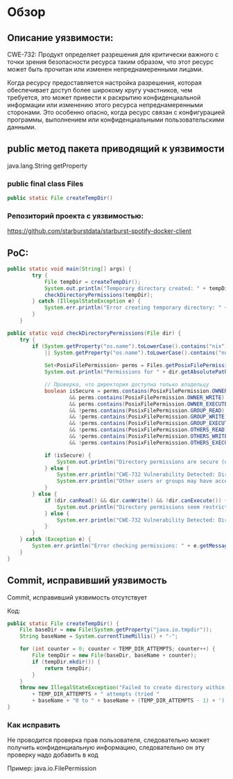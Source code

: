 # Обзор #

## Описание уязвимости: ##
CWE-732: Продукт определяет разрешения для критически важного с точки зрения безопасности ресурса таким образом, что этот ресурс может быть прочитан или изменен непреднамеренными лицами.

Когда ресурсу предоставляется настройка разрешения, которая обеспечивает доступ более широкому кругу участников, чем требуется, это может привести к раскрытию конфиденциальной информации или изменению этого ресурса непреднамеренными сторонами. Это особенно опасно, когда ресурс связан с конфигурацией программы, выполнением или конфиденциальными пользовательскими данными.

## public метод пакета приводящий к уязвимости ##
java.lang.String getProperty

### public final class Files ###

~~~java
public static File createTempDir()
~~~

### Репозиторий проекта с уязвимостью: ###
https://github.com/starburstdata/starburst-spotify-docker-client

## PoC: ##
~~~java
public static void main(String[] args) {
        try {
            File tempDir = createTempDir();
            System.out.println("Temporary directory created: " + tempDir.getAbsolutePath());
            checkDirectoryPermissions(tempDir);
        } catch (IllegalStateException e) {
            System.err.println("Error creating temporary directory: " + e.getMessage());
        }
    }

public static void checkDirectoryPermissions(File dir) {
    try {
        if (System.getProperty("os.name").toLowerCase().contains("nix")
            || System.getProperty("os.name").toLowerCase().contains("nux")) {
            
            Set<PosixFilePermission> perms = Files.getPosixFilePermissions(dir.toPath());
            System.out.println("Permissions for " + dir.getAbsolutePath() + ": " + PosixFilePermissions.toString(perms));

            // Проверка, что директория доступна только владельцу
            boolean isSecure = perms.contains(PosixFilePermission.OWNER_READ)
                    && perms.contains(PosixFilePermission.OWNER_WRITE)
                    && perms.contains(PosixFilePermission.OWNER_EXECUTE)
                    && !perms.contains(PosixFilePermission.GROUP_READ)                        
                    && !perms.contains(PosixFilePermission.GROUP_WRITE)
                    && !perms.contains(PosixFilePermission.GROUP_EXECUTE)
                    && !perms.contains(PosixFilePermission.OTHERS_READ)
                    && !perms.contains(PosixFilePermission.OTHERS_WRITE)
                    && !perms.contains(PosixFilePermission.OTHERS_EXECUTE);

            if (isSecure) {
                System.out.println("Directory permissions are secure (owner-only access).");
            } else {
                System.err.println("CWE-732 Vulnerability Detected: Directory permissions are too permissive!");
                System.err.println("Other users or groups may have access to " + dir.getAbsolutePath());
            }
        } else {
            if (dir.canRead() && dir.canWrite() && !dir.canExecute()) {
                System.out.println("Directory permissions seem restrictive, but further checks are OS-dependent.");
            } else {
                System.err.println("CWE-732 Vulnerability Detected: Directory may have unsafe permissions!");
            }
        }
    } catch (Exception e) {
        System.err.println("Error checking permissions: " + e.getMessage());
    }
}
~~~

## Commit, исправивший уязвимость ##

Commit, исправивший уязвимость отсутствует

Код:
~~~java
public static File createTempDir() {
    File baseDir = new File(System.getProperty("java.io.tmpdir"));
    String baseName = System.currentTimeMillis() + "-";

    for (int counter = 0; counter < TEMP_DIR_ATTEMPTS; counter++) {
        File tempDir = new File(baseDir, baseName + counter);
        if (tempDir.mkdir()) {
            return tempDir;
        }
    }
    throw new IllegalStateException("Failed to create directory within "
        + TEMP_DIR_ATTEMPTS + " attempts (tried "
        + baseName + "0 to " + baseName + (TEMP_DIR_ATTEMPTS - 1) + ')');
}
~~~

### Как исправить ###

Не проводится проверка прав пользователя, следовательно может получить конфиденциальную информацию, следовательно он эту проверку надо добавить в код

Пример: java.io.FilePermission
